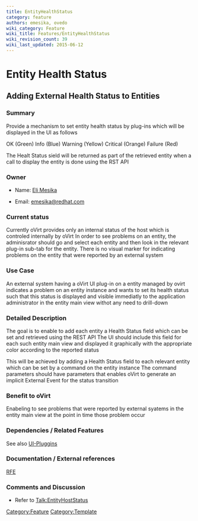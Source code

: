 ```yaml
---
title: EntityHealthStatus
category: feature
authors: emesika, ovedo
wiki_category: Feature
wiki_title: Features/EntityHealthStatus
wiki_revision_count: 39
wiki_last_updated: 2015-06-12
---
```


# Entity Health Status

## Adding External Health Status to Entities

### Summary

Provide a mechanism to set entity health status by plug-ins which will be displayed in the UI as follows

OK (Green) Info (Blue) Warning (Yellow) Critical (Orange) Failure (Red)

The Healt Status sield will be returned as part of the retrieved entity when a call to display the entity is done using the RST API

### Owner

*   Name: [ Eli Mesika](User:MyUser)

<!-- -->

*   Email: emesika@redhat.com

### Current status

Currently oVirt provides only an internal status of the host which is controled internally by oVirt
In order to see problems on an entity, the adminisrator should go and select each entity and then look in the relevant plug-in sub-tab for the entity. There is no visual marker for indicating problems on the entity that were reported by an external system

### Use Case

An external system having a oVirt UI plug-in on a entity managed by ovirt indicates a problem on an entity instance and wants to set its health status such that this status is displayed and visible immediatly to the application administrator in the entity main view withot any need to drill-down

### Detailed Description

The goal is to enable to add each entity a Health Status field which can be set and retrieved using the REST API
The UI should include this field for each such entity main view and displayed it graphically with the appropriate color according to the reported status

This will be achieved by adding a Health Status field to each relevant entity which can be set by a command on the entity instance The command parameters should have parameters that enables oVirt to generate an implicit External Event for the status transition

### Benefit to oVirt

Enabeling to see problems that were reported by external syatems in the entity main view at the point in time those problem occur

### Dependencies / Related Features

See also [UI-Pluggins](http://wiki.ovirt.org/wiki/Features/UIPlugins)

### Documentation / External references

[RFE](https://bugzilla.redhat.com/show_bug.cgi?id=866124)

### Comments and Discussion

*   Refer to <Talk:EntityHostStatus>

<Category:Feature> <Category:Template>
